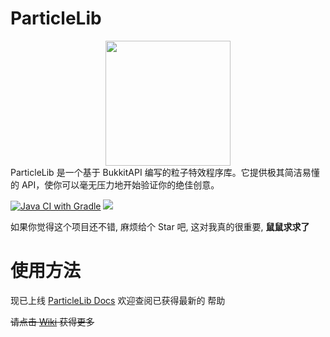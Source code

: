 # ParticleLib
<div align="center"><img src="https://z4a.net/images/2023/01/29/1673056016859.jpg" width="200" height="200"></div>
ParticleLib 是一个基于 BukkitAPI 编写的粒子特效程序库。它提供极其简洁易懂的 API，使你可以毫无压力地开始验证你的绝佳创意。

[![Java CI with Gradle](https://github.com/602723113/ParticleLib/actions/workflows/gradle.yml/badge.svg)](https://github.com/602723113/ParticleLib/actions/workflows/gradle.yml)
[![](https://jitpack.io/v/602723113/ParticleLib.svg)](https://jitpack.io/#602723113/ParticleLib)

如果你觉得这个项目还不错, 麻烦给个 Star 吧, 这对我真的很重要, **鼠鼠求求了**

# 使用方法
现已上线 [ParticleLib Docs](https://effect.zoyn.top/) 欢迎查阅已获得最新的 帮助

~~请点击 [Wiki](https://github.com/602723113/ParticleLib/wiki) 获得更多~~